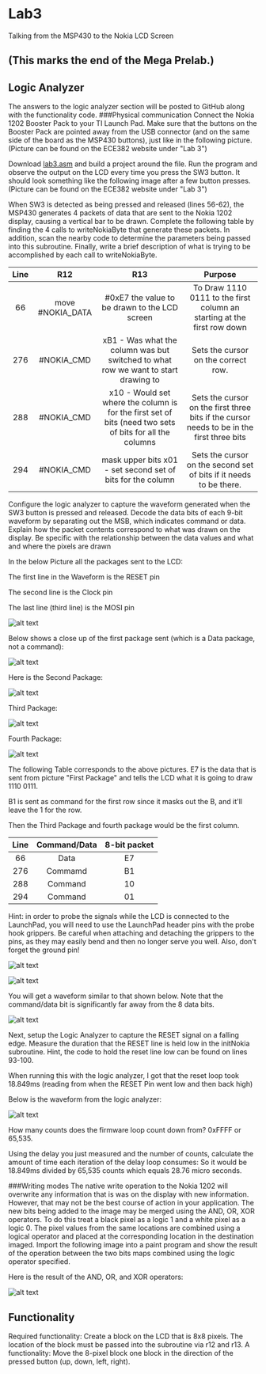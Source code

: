 Lab3
====

Talking from the MSP430 to the Nokia LCD Screen

(This marks the end of the Mega Prelab.)
---------------------------------------------------------------
## Logic Analyzer
The answers to the logic analyzer section will be posted to GitHub along with the functionality code.
###Physical communication
Connect the Nokia 1202 Booster Pack to your TI Launch Pad.  Make sure that the buttons on the Booster Pack are pointed away from the USB connector (and on the same side of the board as the MSP430 buttons), just like in the following picture.
(Picture can be found on the ECE382 website under "Lab 3")

Download <a href="lab3.asm">lab3.asm</a> and build a project around the file.
Run the program and observe the output on the LCD every time you press the SW3 button.  It should look something like the following image after a few button presses.<br>
(Picture can be found on the ECE382 website under "Lab 3")

When SW3 is detected as being pressed and released (lines 56-62), the MSP430 generates 4 packets of data that are sent to the Nokia 1202 display, causing a vertical bar to be drawn. Complete the following table by finding the 4 calls to writeNokiaByte that generate these packets. In addition, scan the nearby code to determine the parameters being passed into this subroutine. Finally, write a brief description of what is trying to be accomplished by each call to writeNokiaByte.

|Line|R12|R13|Purpose|
|:-:|:-:|:-:|:-:|
| 66 | move #NOKIA_DATA | #0xE7 the value to be drawn to the LCD screen | To Draw 1110 0111 to the first column an starting at the first row down |
| 276 | #NOKIA_CMD | xB1 - Was what the column was but switched to what row we want to start drawing to | Sets the cursor on the correct row.  |
| 288 | #NOKIA_CMD | x10 - Would set where the column is for the first set of bits (need two sets of bits for all the columns | Sets the cursor on the first three bits if the cursor needs to be in the first three bits  |
| 294 | #NOKIA_CMD | mask upper bits x01 - set second set of bits for the column | Sets the cursor on the second set of bits if it needs to be there. |


Configure the logic analyzer to capture the waveform generated when the SW3 button is pressed and released. Decode the data bits of each 9-bit waveform by separating out the MSB, which indicates command or data. Explain how the packet contents correspond to what was drawn on the display.  Be specific with the relationship between the data values and what and where the pixels are drawn

In the below Picture all the packages sent to the LCD:

The first line in the Waveform is the RESET pin

The second line is the Clock pin

The last line (third line) is the MOSI pin

![alt text](https://raw.githubusercontent.com/JarrodWooden/Lab3/master/AllPackages.jpg "All Packages Sent")

Below shows a close up of the first package sent (which is a Data package, not a command):

![alt text](https://raw.githubusercontent.com/JarrodWooden/Lab3/master/FirstPackage.jpg "First Package/ Data Package")

Here is the Second Package:

![alt text](https://raw.githubusercontent.com/JarrodWooden/Lab3/master/SecondPackage.jpg "Second Package/ Command")

Third Package:

![alt text](https://raw.githubusercontent.com/JarrodWooden/Lab3/master/ThirdPackage.jpg "Third Package/ Command")

Fourth Package:

![alt text](https://raw.githubusercontent.com/JarrodWooden/Lab3/master/FourthPackage.jpg "Fourth Package/ Command")

The following Table corresponds to the above pictures. E7 is the data that is sent from picture "First Package" and tells the
LCD what it is going to draw 1110 0111.

B1 is sent as command for the first row since it masks out the B, and it'll leave the 1 for the row.

Then the Third Package and fourth package would be the first column.

|Line|Command/Data|8-bit packet|
|:-:|:-:|:-:|
| 66 | Data | E7 |
| 276 | Commamd | B1 |
| 288 | Command | 10 |
| 294 | Command | 01 ||

Hint: in order to probe the signals while the LCD is connected to the LaunchPad, you will need to use the LaunchPad header pins with the probe hook grippers. Be careful when attaching and detaching the grippers to the pins, as they may easily bend and then no longer serve you well. Also, don't forget the ground pin!<br>

![alt text](https://raw.githubusercontent.com/JarrodWooden/Lab3/master/Connection1.jpg "Logic Analyzer Connection")

![alt text](https://raw.githubusercontent.com/JarrodWooden/Lab3/master/Connection2.jpg "Logic Analyzer Connection")

You will get a waveform similar to that shown below. Note that the command/data bit is significantly far away from the 8 data bits. <br>

![alt text](https://raw.githubusercontent.com/JarrodWooden/Lab3/master/LA_datastream.jpg "LA Datastream")

Next, setup the Logic Analyzer to capture the RESET signal on a falling edge. Measure the duration that the RESET line is held low in the initNokia subroutine. Hint, the code to hold the reset line low can be found on lines 93-100. 

When running this with the logic analyzer, I got that the reset loop took 18.849ms (reading from when the RESET Pin went low and then back high)

Below is the waveform from the logic analyzer:

![alt text](https://raw.githubusercontent.com/JarrodWooden/Lab3/master/ResetLowPulse.jpg "Reset Loop Waveform")

How many counts does the firmware loop count down from?  0xFFFF or 65,535.

Using the delay you just measured and the number of counts, calculate the amount of time each iteration of the delay loop consumes: So it would be 18.849ms divided by 65,535 counts which equals 28.76 micro seconds.

###Writing modes
The native write operation to the Nokia 1202 will overwrite any information that is was on the display with new information.  However, that may not be the best course of action in your application.  The new bits being added to the image may be merged using the AND, OR, XOR operators.  To do this treat a black pixel as a logic 1 and a white pixel as a logic 0.  The pixel values from the same locations are combined using a logical operator and placed at the corresponding location in the destination imaged.
Import the following image into a paint program and show the result of the operation between the two bits maps combined using the logic operator specified.

Here is the result of the AND, OR, and XOR operators:

![alt text](https://raw.githubusercontent.com/JarrodWooden/Lab3/master/bitblock.bmp "XOR BitMaps")

## Functionality
Required functionality: Create a block on the LCD that is 8x8 pixels.  The location of the block must be passed into the subroutine via r12 and r13.
A functionality: Move the 8-pixel block one block in the direction of the pressed button (up, down, left, right).
